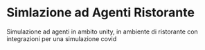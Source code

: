 # Simlazione ad Agenti Ristorante
 Simulazione ad agenti in ambito unity, in ambiente di ristorante con integrazioni per una simulazione covid
